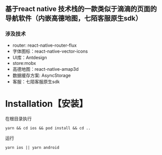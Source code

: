 ## 基于react native 技术栈的一款类似于滴滴的页面的导航软件（内嵌高德地图，七陌客服原生sdk）
### 涉及技术
* router: react-native-router-flux
* 字体图标：react-native-vector-icons
* UI库：Antdesign 
* store:mobx
* 高德地图：react-native-amap3d
* 数据缓存方案: AsyncStorage
* 客服：七陌客服原生sdk
# Installation【安装】
在根目录执行
```
yarn && cd ios && pod install && cd ..
```
运行
```
yarn ios || yarn android
```

